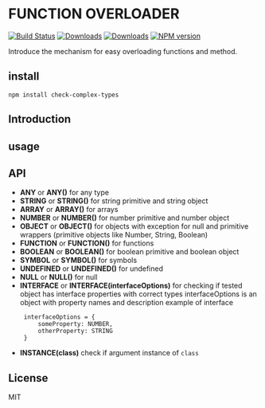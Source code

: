 # FUNCTION OVERLOADER

[![Build Status](https://travis-ci.org/uhlryk/check-complex-types.svg)](https://travis-ci.org/uhlryk/check-complex-types)
[![Downloads](https://img.shields.io/npm/dt/check-complex-types.svg)](https://www.npmjs.com/package/check-complex-types)
[![Downloads](https://img.shields.io/npm/dm/check-complex-types.svg)](https://www.npmjs.com/package/check-complex-types)
[![NPM version](https://img.shields.io/npm/v/check-complex-types.svg)](https://www.npmjs.com/package/check-complex-types)

Introduce the mechanism for easy overloading functions and method.

## install

```
npm install check-complex-types
```

## Introduction


## usage


## API

* **ANY** or **ANY()** for any type
* **STRING** or **STRING()** for string primitive and string object
* **ARRAY** or **ARRAY()** for arrays
* **NUMBER** or **NUMBER()** for number primitive and number object
* **OBJECT** or **OBJECT()** for objects with exception for null and primitive wrappers (primitive objects like Number, String, Boolean)
* **FUNCTION** or **FUNCTION()** for functions
* **BOOLEAN** or **BOOLEAN()** for boolean primitive and boolean object
* **SYMBOL** or **SYMBOL()** for symbols
* **UNDEFINED** or **UNDEFINED()** for undefined
* **NULL** or **NULL()** for null
* **INTERFACE** or **INTERFACE(interfaceOptions)** for checking if tested object has interface properties with correct types
  interfaceOptions is an object with property names and description
  example of interface
    ```
     interfaceOptions = {
         someProperty: NUMBER,
         otherProperty: STRING
     }
    ```
* **INSTANCE(class)** check if argument instance of `class`

## License

MIT
